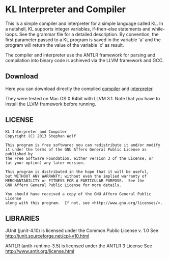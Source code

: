 KL Interpreter and Compiler
=======================================

This is a simple compiler and interpreter for a simple language called KL.
In a nutshell, KL supports integer variables, if-then-else statements and while-loops. See the grammar file for a detailed description.
By convention, the first parameter passed to a KL program is saved in the variable 'a' and the program will return the value of the variable 'x' as result.

The compiler and interpreter use the ANTLR framework for parsing and compilation into binary code is achieved via the LLVM framework and GCC.

Download
--------

Here you can download directly the compiled [compiler](https://github.com/wolfst/kl/blob/master/klc.jar?raw=true) and [interpreter](https://github.com/wolfst/kl/blob/master/kli.jar?raw=true).

They were tested on Mac OS X 64bit with LLVM 3.1. Note that you have to install the LLVM framework before running.


LICENSE
-------

	KL Interpreter and Compiler
	Copyright (C) 2013 Stephan Wolf

	This program is free software: you can redistribute it and/or modify
	it under the terms of the GNU Affero General Public License as published by
	the Free Software Foundation, either version 3 of the License, or
	(at your option) any later version.

	This program is distributed in the hope that it will be useful,
	but WITHOUT ANY WARRANTY; without even the implied warranty of
	MERCHANTABILITY or FITNESS FOR A PARTICULAR PURPOSE.  See the
	GNU Affero General Public License for more details.

	You should have received a copy of the GNU Affero General Public License
	along with this program.  If not, see <http://www.gnu.org/licenses/>.
	
	
LIBRARIES
---------

JUnit (junit-4.10) is licensed under the Common Public License v. 1.0
See http://junit.sourceforge.net/cpl-v10.html

ANTLR (antlr-runtime-3.5) is licensed under the ANTLR 3 License
See http://www.antlr.org/license.html
